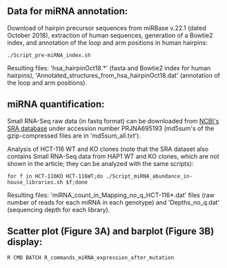 ## Data for miRNA annotation: ##

Download of hairpin precursor sequences from miRBase v.22.1 (dated October 2018), extraction of human sequences, generation of a Bowtie2 index, and annotation of the loop and arm positions in human hairpins:

``./Script_pre-miRNA_index.sh``

Resulting files: 'hsa\_hairpinOct18.\*' (fasta and Bowtie2 index for human hairpins), 'Annotated_structures_from_hsa_hairpinOct18.dat' (annotation of the loop and arm positions).

##  miRNA quantification: ##

Small RNA-Seq raw data (in fastq format) can be downloaded from [NCBI's SRA database](https://www.ncbi.nlm.nih.gov/sra) under accession number PRJNA695193 (md5sum's of the gzip-compressed files are in 'md5sum_all.txt').

Analysis of HCT-116 WT and KO clones (note that the SRA dataset also contains Small RNA-Seq data from HAP1 WT and KO clones, which are not shown in the article; they can be analyzed with the same scripts):

``for f in HCT-116KO HCT-116WT;do ./Script_miRNA_abundance_in-house_libraries.sh $f;done``

Resulting files: 'miRNA\_count\_in\_Mapping\_no\_q\_HCT-116\*.dat' files (raw number of reads for each miRNA in each genotype) and 'Depths\_no\_q.dat' (sequencing depth for each library).

## Scatter plot (Figure 3A) and barplot (Figure 3B) display: ##

``R CMD BATCH R_commands_miRNA_expression_after_mutation``
